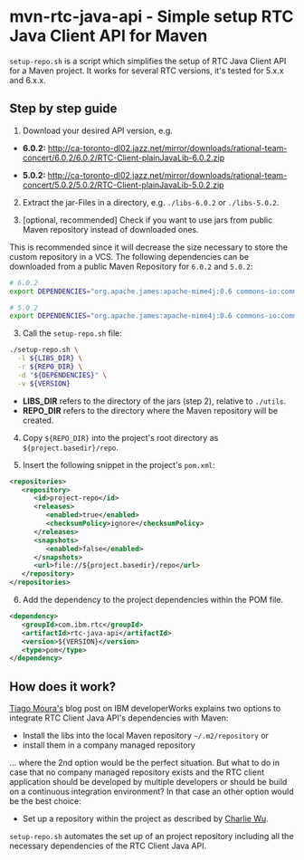 # mvn-rtc-java-api - Simple setup RTC Java Client API for Maven

`setup-repo.sh` is a script which simplifies the setup of RTC Java Client API for a Maven project. It works for several RTC versions, it's tested for 5.x.x and 6.x.x.

## Step by step guide

1. Download your desired API version, e.g.
  - **6.0.2:** http://ca-toronto-dl02.jazz.net/mirror/downloads/rational-team-concert/6.0.2/6.0.2/RTC-Client-plainJavaLib-6.0.2.zip

  - **5.0.2:**
  http://ca-toronto-dl02.jazz.net/mirror/downloads/rational-team-concert/5.0.2/5.0.2/RTC-Client-plainJavaLib-5.0.2.zip

2. Extract the jar-Files in a directory, e.g. `./libs-6.0.2` or `./libs-5.0.2`.

3. [optional, recommended] Check if you want to use jars from public Maven repository instead of downloaded ones.

  This is recommended since it will decrease the size necessary to store the custom repository in a VCS. The following dependencies can be downloaded from a public Maven Repository for `6.0.2` and `5.0.2`:

  ```bash
  # 6.0.2
  export DEPENDENCIES="org.apache.james:apache-mime4j:0.6 commons-io:commons-io:1.2 org.apache.httpcomponents:httpclient:4.5 org.apache.httpcomponents:httpclient-cache:4.5 org.apache.httpcomponents:httpclient-win:4.5 org.apache.httpcomponents:httpcore:4.4.1 org.apache.httpcomponents:httpcore-ab:4.4.1 org.apache.httpcomponents:httpcore-nio:4.4.1 org.apache.httpcomponents:httpmime:4.5"
  ```

  ```bash
  # 5.0.2
  export DEPENDENCIES="org.apache.james:apache-mime4j:0.6 commons-io:commons-io:1.2 org.apache.httpcomponents:httpclient:4.1.2 org.apache.httpcomponents:httpcore-nio:4.1.2 org.apache.httpcomponents:httpmime:4.1.2"
  ```

3. Call the `setup-repo.sh` file:

  ```bash
  ./setup-repo.sh \
    -l ${LIBS_DIR} \
    -r ${REPO_DIR} \
    -d "${DEPENDENCIES}" \
    -v ${VERSION}
  ```

  * **LIBS_DIR** refers to the directory of the jars (step 2), relative to `./utils`.
  * **REPO_DIR** refers to the directory where the Maven repository will be created.

4. Copy `${REPO_DIR}` into the project's root directory as `${project.basedir}/repo`.

5. Insert the following snippet in the project's `pom.xml`:

```xml
<repositories>
   <repository>
      <id>project-repo</id>
      <releases>
         <enabled>true</enabled>
         <checksumPolicy>ignore</checksumPolicy>
      </releases>
      <snapshots>
         <enabled>false</enabled>
      </snapshots>
      <url>file://${project.basedir}/repo</url>
   </repository>
</repositories>
```

6. Add the dependency to the project dependencies within the POM file.

```xml
<dependency>
   <groupId>com.ibm.rtc</groupId>
   <artifactId>rtc-java-api</artifactId>
   <version>${VERSION}</version>
   <type>pom</type>
</dependency>
```

## How does it work?

[Tiago Moura's](https://www.ibm.com/developerworks/community/blogs/cbe857dd-5392-4111-b0ea-6827c54f2e66/entry/setting_up_rtc_java_plain_api_dev_enviroment_with_maven_and_eclipse?lang=en) blog post on IBM developerWorks explains two options to integrate RTC Client Java API's dependencies with Maven:

* Install the libs into the local Maven repository `~/.m2/repository` or
* install them in a company managed repository

... where the 2nd option would be the perfect situation. But what to do in case that no company managed repository exists and the RTC client application should be developed by multiple developers or should be build on a continuous integration environment? In that case an other option would be the best choice:

* Set up a repository within the project as described by [Charlie Wu](http://charlie.cu.cc/2012/06/how-add-external-libraries-maven/).

`setup-repo.sh` automates the set up of an project repository including all the necessary dependencies of the RTC Client Java API.
